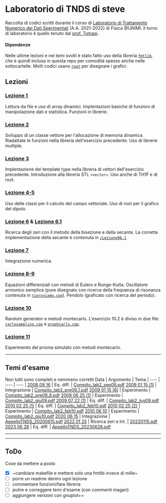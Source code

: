 # Laboratorio di TNDS di steve
Raccolta di codici scritti durante il corso di [Laboratorio di Trattamento Numerico dei Dati Sperimentali](http://labmaster.mi.infn.it/Laboratorio2/labTNDS/) (A.A. 2021-2022) di Fisica @UNIMI. Il turno di laboratorio è quello tenuto dal [prof. Tomasi](https://ziotom78.github.io/tnds-tomasi-notebooks/).
#### Dipendenze
Nelle ultime lezioni e nei temi svolti è stato fatto uso della libreria [```fmtlib```](https://fmt.dev), che è quindi inclusa in questa repo per comodità spesso anche nelle sottocartelle. Molti codici usano [```root```](https://root.cern) per disegnare i grafici.

## Lezioni

### [Lezione 1](/Lezione01/)
Lettura da file e uso di array dinamici.
Implentazioni basiche di funzioni di manipolazione dati e statistica.
Funzioni in librerie.

### [Lezione 2](/Lezione02/)
Sviluppo di un classe vettore per l'allocazione di memoria dinamica.
Riadattate le funzioni nella libreria dell'esercizio precedente.
Uso di librerie multiple.

### [Lezione 3](/Lezione03/)
Implentazione dei template type nella libreria di vettori dell'esercizio precedente. Introduzione alla libreria STL ```<vector>```.
Uso anche di TH1F e di root.

### [Lezione 4-5](/Lezione04-5/)
Uso delle classi per il calcolo del campo vettoriale.
Uso di root per il grafico del dipolo.

### [Lezione 6](/Lezione06/) & [Lezione 6.1](/Lezione06.1/)
Ricerca degli zeri con il metodo della bisezione e della secante.
La corretta implementazione della secante è contenuta in [`/Lezione06.1`](/Lezione06.1/)

### [Lezione 7](/Lezione07/)
Integrazione numerica.

### [Lezione 8-9](/Lezione08-9/)
Equazioni differenziali con metodi di Eulero e Runge-Kutta.
Oscillatore armonico semplice (pure disegnato con ricerca della frequenza di risonanza contenuta in [`riproviamo.cpp`](/Lezione08-9/riproviamo.cpp)).
Pendolo (graficato con ricerca del periodo).

### [Lezione 10](/Lezione10/)
Random generator e metodi montecarlo.
L'esercizio 10.2 è diviso in due file: [`carlosampling.cpp`](/Lezione10/carlosampling.cpp) e [`graphcarlo.cpp`](/Lezione10/graphcarlo.cpp).

### [Lezione 11](/Lezione10/)
Esperimento del prisma simulato con metodi montecarlo.

---

## Temi d'esame
Non tutti sono completi e nemmeno corretti
Data | Argomento | Tema
| :--- | :--- | ---: |
[2008 09 16](/Temi/Prova20080916/)          | Eq. diff.         | [Compito_lab2_sep08.pdf](http://labmaster.mi.infn.it/Laboratorio2/labTNDS/TemiEsame/Compito_lab2_sep08.pdf)
[2009 01 15 (1)](/Temi/Prova20090115_1)     | Integrazione      | [Compito_lab2_pre09_1.pdf](http://labmaster.mi.infn.it/Laboratorio2/labTNDS/TemiEsame/Compito_lab2_pre09_1.pdf)
[2009 01 15 (6)](/Temi/Prova20090115_6)     | Esperimento       | [Compito_lab2_pre09_6.pdf](http://labmaster.mi.infn.it/Laboratorio2/labTNDS/TemiEsame/Compito_lab2_pre09_6.pdf)
[2009 06 25 (1)](/Temi/Prova20090625_1/)    | Esperimento       | [Compito_lab2_giu09.pdf](http://labmaster.mi.infn.it/Laboratorio2/labTNDS/TemiEsame/Compito_lab2_giu09.pdf)
[2009 07 22 (1)](/Temi/Prova20090722_1/)    | Eq. diff.         | [Compito_lab2_lug09.pdf](http://labmaster.mi.infn.it/Laboratorio2/labTNDS/TemiEsame/Compito_lab2_lug09.pdf)
[2010 02 25 (1)](/Temi/Prova20100225_1)     | Eq. diff.         | [Compito_lab2_feb10.pdf](http://labmaster.mi.infn.it/Laboratorio2/labTNDS/TemiEsame/Compito_lab2_feb10.pdf)
[2010 02 25 (2)](/Temi/Prova20100225_2/)    | Esperimento       | [Compito_lab2_feb10.pdf](http://labmaster.mi.infn.it/Laboratorio2/labTNDS/TemiEsame/Compito_lab2_feb10.pdf)
[2010 06 10](/Temi/Prova20100610/)          | Esperimento       | [Compito_lab2_giu10.pdf](http://labmaster.mi.infn.it/Laboratorio2/labTNDS/TemiEsame/Compito_lab2_giu10.pdf)
[2020 06 15](/Temi/Prova20200615/)          | Integrazione      | [AppelloTNDS_20200615.pdf](http://labmaster.mi.infn.it/Laboratorio2/labTNDS/TemiEsame/AppelloTNDS_20200615.pdf)
[2022 01 25](/Temi/Esame20220125)           | Ricerca zeri e Int.   | [20220115.pdf](/Temi/Esame20220125/20220115.pdf)
[2023 06 28](/Temi/Prova20230628)           | Eq. diff.             | [AppelloTNDS_20230628.pdf](/Temi/Prova20230628/AppelloTNDS_20230628.pdf)

----
----

## ToDo
Cose da mettere a posto

- [x] ~cambiare makefile e mettere solo una fmtlib invece di mille~
- [ ] porre un readme dentro ogni lezione
- [ ] commentare funzioni/fare libreria
- [ ] pulire e correggere temi d'esame (con commenti magari)
- [ ] aggiungere versioni con gnuplot++
